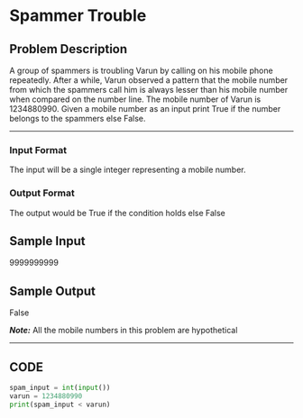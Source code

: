 # Spammer Trouble

## Problem Description
A group of spammers is troubling Varun by calling on his mobile phone repeatedly. After a while, Varun observed a pattern that the mobile number from which the spammers 
call him is always lesser than his mobile number when compared on the number line. The mobile number of Varun is 1234880990. Given a mobile number as an input print True if the number belongs to the spammers else False.

---

### Input Format
The input will be a single integer representing a mobile number.

### Output Format
The output would be True if the condition holds else False

## Sample Input
9999999999

## Sample Output
False

***Note:*** All the mobile numbers in this problem are hypothetical

---

## CODE

```python
spam_input = int(input())
varun = 1234880990
print(spam_input < varun)
```
